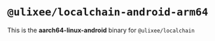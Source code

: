 # `@ulixee/localchain-android-arm64`

This is the **aarch64-linux-android** binary for `@ulixee/localchain`
